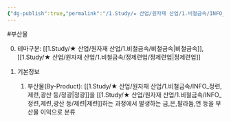 ```yaml
---
{"dg-publish":true,"permalink":"/1.Study/★ 산업/원자재 산업/1.비철금속/INFO_정련,제련,광산 등/부산물/","created":"2023-05-31T15:05:58.213+09:00","updated":"2025-06-26T13:08:15.248+09:00"}
---
```


#부산물 


0. 테마구분: [[1.Study/★ 산업/원자재 산업/1.비철금속/비철금속\|비철금속]], [[1.Study/★ 산업/원자재 산업/1.비철금속/정제련업/정제련업\|정제련업]]

1. 기본정보
	1. 부산물(By-Product): [[1.Study/★ 산업/원자재 산업/1.비철금속/INFO_정련,제련,광산 등/정광\|정광]]을 [[1.Study/★ 산업/원자재 산업/1.비철금속/INFO_정련,제련,광산 등/제련\|제련]]하는 과정에서 발생하는 금,은,팔라듐,연 등을 부산물 이익으로 분류